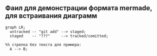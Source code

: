 ## Фаил для демонстрации формата mermade, для встраивания диаграмм

```mermaid
graph LR;
  untracked -- "git add" --> staged;
  staged    -- "???"     --> tracked/comitted;

%% стрелка без текста для примера:
  A --> B;
```


